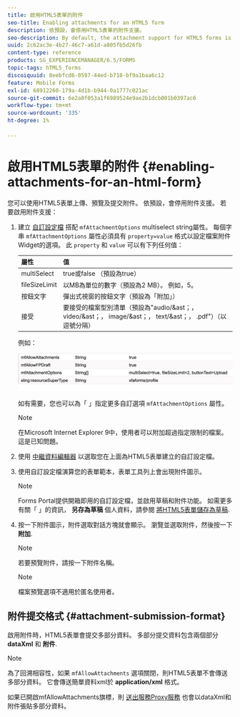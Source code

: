 ```yaml
---
title: 啟用HTML5表單的附件
seo-title: Enabling attachments for an HTML5 form
description: 依預設，會停用HTML5表單的附件支援。
seo-description: By default, the attachment support for HTML5 forms is disabled.
uuid: 2c62ac3e-4b27-46c7-a61d-a805fb5d26fb
content-type: reference
products: SG_EXPERIENCEMANAGER/6.5/FORMS
topic-tags: hTML5_forms
discoiquuid: 8eebfcd6-0597-44ed-b718-bf9a1baa6c12
feature: Mobile Forms
exl-id: 68912260-179a-4d1b-b944-0a1777c021ac
source-git-commit: 6e2a0f053a1f6989524e9ae2b1dcb001b0397ac6
workflow-type: tm+mt
source-wordcount: '335'
ht-degree: 1%

---
```


# 啟用HTML5表單的附件 {#enabling-attachments-for-an-html-form}

您可以使用HTML5表單上傳、預覽及提交附件。 依預設，會停用附件支援。 若要啟用附件支援：

1. 建立 [自訂設定檔](/help/forms/using/custom-profile.md) 搭配 `mfAttachmentOptions` multiselect string屬性。 每個字串 `mfAttachmentOptions` 屬性必須具有 `property=value` 格式以設定檔案附件Widget的選項。 此 `property` 和 `value` 可以有下列任何值：

   | 屬性 | 值 |
   |--- |---|
   | multiSelect | true或false （預設為true） |
   | fileSizeLimit | 以MB為單位的數字（預設為2 MB）。 例如，5。 |
   | 按鈕文字 | 彈出式視窗的按鈕文字（預設為「附加」） |
   | 接受 | 要接受的檔案型別清單（預設為&quot;audio/&amp;ast；， video/&amp;ast；， image/&amp;ast；， text/&amp;ast；， .pdf&quot;）（以逗號分隔） |

   例如：

   ![設定選項](assets/mfAttachmentOptions.png)

   如有需要，您也可以為「 」指定更多自訂選項 `mfAttachmentOptions` 屬性。

   >[!NOTE]
   >
   >在Microsoft Internet Explorer 9中，使用者可以附加超過指定限制的檔案。 這是已知問題。

1. 使用 [中繼資料編輯器](/help/forms/using/manage-form-metadata.md) 以選取您在上面為HTML5表單建立的自訂設定檔。
1. 使用自訂設定檔演算您的表單範本，表單工具列上會出現附件圖示。

   >[!NOTE]
   >
   >Forms Portal提供開箱即用的自訂設定檔，並啟用草稿和附件功能。 如需更多有關「 」的資訊， **另存為草稿** 個人資料，請參閱 [將HTML5表單儲存為草稿](/help/forms/using/saving-html5-form-draft.md).

1. 按一下附件圖示，附件選取對話方塊就會顯示。 瀏覽並選取附件，然後按一下 **附加**.

   >[!NOTE]
   >
   >若要預覽附件，請按一下附件名稱。

   >[!NOTE]
   >
   >檔案預覽選項不適用於匿名使用者。

## 附件提交格式 {#attachment-submission-format}

啟用附件時，HTML5表單會提交多部分資料。 多部分提交資料包含兩個部分 **dataXml** 和 **附件**.

>[!NOTE]
>
>為了回溯相容性，如果 `mfAllowAttachments` 選項關閉，則HTML5表單不會傳送多部分資料。 它會傳送簡單資料xml於 **application/xml** 格式。

如果已開啟mfAllowAttachments旗標，則 [送出服務Proxy服務](/help/forms/using/service-proxy.md) 也會以dataXml和附件張貼多部分資料。
